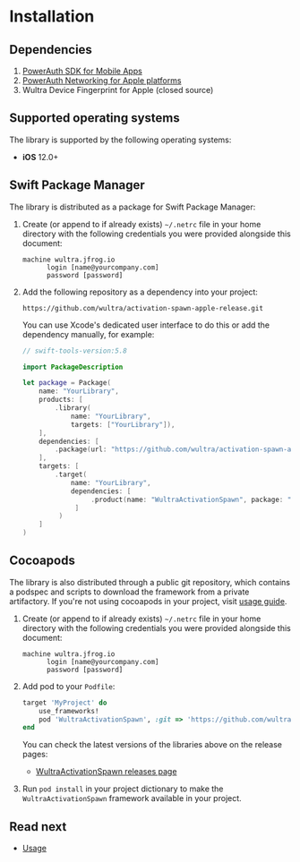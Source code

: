 # Installation

## Dependencies

1. [PowerAuth SDK for Mobile Apps](https://github.com/wultra/powerauth-mobile-sdk) 
2. [PowerAuth Networking for Apple platforms](https://github.com/wultra/networking-apple) 
3. Wultra Device Fingerprint for Apple (closed source) 

## Supported operating systems

The library is supported by the following operating systems:

- **iOS** 12.0+

## Swift Package Manager

The library is distributed as a package for Swift Package Manager:
   
1. Create (or append to if already exists) `~/.netrc` file in your home directory with the following credentials you were provided alongside this document: 
   ```
   machine wultra.jfrog.io
         login [name@yourcompany.com]
         password [password]
   ```

2. Add the following repository as a dependency into your project:
   ```
   https://github.com/wultra/activation-spawn-apple-release.git
   ```
   You can use Xcode's dedicated user interface to do this or add the dependency manually, for example:
   
   ```swift
   // swift-tools-version:5.8

   import PackageDescription

   let package = Package(
       name: "YourLibrary",
       products: [
           .library(
               name: "YourLibrary",
               targets: ["YourLibrary"]),
       ],
       dependencies: [
           .package(url: "https://github.com/wultra/activation-spawn-apple-release.git", .upToNextMajor(from: "2.0.0")),
       ],
       targets: [
           .target(
               name: "YourLibrary",
               dependencies: [
                    .product(name: "WultraActivationSpawn", package: "activation-spawn-apple-release")
                ]
            )
       ]
   )
   ```

## Cocoapods 

The library is also distributed through a public git repository, which contains a podspec and scripts to download the framework from a private artifactory. If you're not using cocoapods in your project, visit [usage guide](https://guides.cocoapods.org/using/using-cocoapods.html).

1. Create (or append to if already exists) `~/.netrc` file in your home directory with the following credentials you were provided alongside this document:

   ```
   machine wultra.jfrog.io
         login [name@yourcompany.com]
         password [password]
   ``` 

2. Add pod to your `Podfile`:

   ```rb
   target 'MyProject' do
       use_frameworks!
       pod 'WultraActivationSpawn', :git => 'https://github.com/wultra/activation-spawn-apple-release.git', :tag => '2.0.0'
   end
   ```
   You can check the latest versions of the libraries above on the release pages:
   - [WultraActivationSpawn releases page](https://github.com/wultra/device-fingerprint-apple-release/releases)

3. Run `pod install` in your project dictionary to make the `WultraActivationSpawn` framework available in your project.

## Read next

- [Usage](Usage.md)
